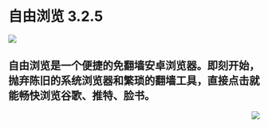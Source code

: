 # 自由浏览 3.2.5

<img src="https://bitbucket.org/greatfire/test/raw/9369469cb73d6dc0e81661d5cff5dd2a82e8c830/qr.png">

## 自由浏览是一个便捷的免翻墙安卓浏览器。即刻开始，抛弃陈旧的系统浏览器和繁琐的翻墙工具，直接点击就能畅快浏览谷歌、推特、脸书。

<img align="right" src="https://bitbucket.org/greatfire/test/raw/d4770d0d955a613efa25e50d6712dee520912fce/s.png">
